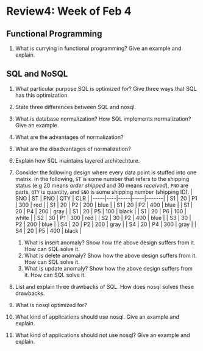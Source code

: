 # Review4: Week of Feb 4

## Functional Programming
1. What is currying in functional programming? Give an example and explain.

## SQL and NoSQL
1. What particular purpose SQL is optimized for? Give three ways that SQL has this optimization.
1. State three differences between SQL and nosql.
2. What is database normalization? How SQL implements normalization? Give an example.
3. What are the advantages of normalization?
4. What are the disadvantages of normalization?
5. Explain how SQL maintains layered architechture.
6. Consider the following design where every data point is stuffed into one matrix. In the following, `ST` is some number that refers to the shipping status (e.g 20 means _order shipped_ and 30 means _received_), `PNO` are parts, `QTY` is quantity, and `SNO` is some shipping number (shipping ID).
     | SNO | ST | PNO | QTY | CLR   |
     |-----|----|-----|-----|-------|
     | S1  | 20 | P1  | 300 | red   |
     | S1  | 20 | P2  | 200 | blue  |
     | S1  | 20 | P2  | 400 | blue  |
     | S1  | 20 | P4  | 200 | gray  |
     | S1  | 20 | P5  | 100 | black |
     | S1  | 20 | P6  | 100 | white |
     | S2  | 30 | P1  | 300 | red   |
     | S2  | 30 | P2  | 400 | blue  |
     | S3  | 30 | P2  | 200 | blue  |
     | S4  | 20 | P2  | 200 | gray  |
     | S4  | 20 | P4  | 300 | gray  |
     | S4  | 20 | P5  | 400 | black |
    1. What is insert anomaly? Show how the above design suffers from it. How can SQL solve it.
    2. What is delete anomaly? Show how the above design suffers from it. How can SQL solve it.
    3. What is update anomaly? Show how the above design suffers from it. How can SQL solve it.
    
6. List and explain three drawbacks of SQL. How does nosql solves these drawbacks.
8. What is nosql optimized for?
9. What kind of applications should use nosql. Give an example and explain.
10. What kind of applications should not use nosql? Give an example and explain.

